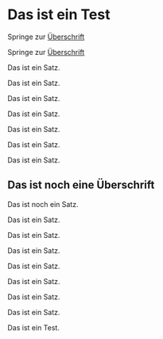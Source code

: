 # Das ist ein Test

Springe zur [Überschrift](#das-ist-noch-eine-überschrift)

Springe zur [Überschrift](#das-ist-noch-eine-überschrift)

Das ist ein Satz.

Das ist ein Satz.


Das ist ein Satz.


Das ist ein Satz.


Das ist ein Satz.


Das ist ein Satz.


Das ist ein Satz.



## Das ist noch eine Überschrift

Das ist noch ein Satz.

Das ist ein Satz.

Das ist ein Satz.


Das ist ein Satz.


Das ist ein Satz.


Das ist ein Satz.


Das ist ein Satz.


Das ist ein Satz.

Das ist ein Test.

